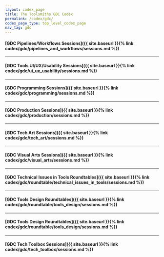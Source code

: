 ```yaml
---
layout: codex_page
title: The Toolsmiths GDC Codex
permalink: /codex/gdc/
codex_page_type: top_level_codex_page
nav_tag: gdc
---
```


#### [GDC Pipelines/Workflows Sessions]({{ site.baseurl }}{% link codex/gdc/pipelines_and_workflows/sessions.md %})

------

#### [GDC Tools UI/UX/Usability Sessions]({{ site.baseurl }}{% link codex/gdc/ui_ux_usability/sessions.md %})

------

#### [GDC Programming Sessions]({{ site.baseurl }}{% link codex/gdc/programming/sessions.md %})

------

#### [GDC Production Sessions]({{ site.baseurl }}{% link codex/gdc/production/sessions.md %})

------

#### [GDC Tech Art Sessions]({{ site.baseurl }}{% link codex/gdc/tech_art/sessions.md %})

------

#### [GDC Visual Arts Sessions]({{ site.baseurl }}{% link codex/gdc/visual_arts/sessions.md %})

------

#### [GDC Technical Issues in Tools Roundtables]({{ site.baseurl }}{% link codex/gdc/roundtable/technical_issues_in_tools/sessions.md %})

------

#### [GDC Tools Design Roundtables]({{ site.baseurl }}{% link codex/gdc/roundtable/tools_design/sessions.md %})

------

#### [GDC Tools Design Roundtables]({{ site.baseurl }}{% link codex/gdc/roundtable/tools_design/sessions.md %})

------

#### [GDC Tech Toolbox Sessions]({{ site.baseurl }}{% link codex/gdc/tech_toolbox/sessions.md %})